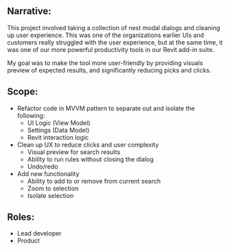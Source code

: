 ## Narrative:
This project involved taking a collection of nest modal dialogs and cleaning up user experience. This was one of the organizations earlier UIs and customers really struggled with the user experience, but at the same time, it was one of our more powerful productivity tools in our Revit add-in suite. 

My goal was to make the tool more user-friendly by providing visuals preview of expected results, and significantly reducing picks and clicks. 

## Scope:
- Refactor code in MVVM pattern to separate out and isolate the following:
   - UI Logic (View Model)
   - Settings (Data Model)
   - Revit interaction logic
- Clean up UX to reduce clicks and user complexity
   - Visual preview for search results
   - Ability to run rules without closing the dialog
   - Undo/redo
- Add new functionality
   - Ability to add to or remove from current search
   - Zoom to selection
   - Isolate selection

## Roles:
- Lead developer
- Product
